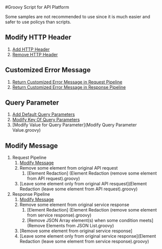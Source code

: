#Groovy Script for API Platform

Some samples are not recommended to use since it is much easier and safer to use policys than scripts.

## Modify HTTP Header
1. [Add HTTP Header](Add_HTTPHeader.groovy)
2. [Remove HTTP Header](Remove_HTTPHeader.groovy)

## Customized Error Message
1. [Return Customized Error Message in Request Pipeline](Return_CustomizedErrorMessage_in_RequestPipeline.groovy)
2. [Return Customized Error Message in Response Pipeline](Return_CustomizedErrorMessage_in_ResponsePipeline.groovy)

## Query Parameter
1. [Add Default Query Parameters](Add_DefaultQueryParameters.groovy)
2. [Modify Key Of Query Parameters](Modify_KeyOfQueryParameters.groovy)
3. [Modify Value for Query Parameter](Modify Query Parameter Value.groovy)

## Modify Message
1. Request Pipeline
    1. [Modify Message](Modify_Message_in_RequestPipeline.groovy)
    2. Remove some element from original API request
        1. [Element Redaction] (Element Redaction (remove some element from API request).groovy)
    3. [Leave some element only from original API resquest](Element Redaction (leave some element from API request).groovy)
2. Response Pipeline
    1. [Modify Message](Modify_Message_in_ResponsePipeline.groovy)
    2. Remove some element from original service response
        1. [Element Redaction] (Element Redaction (remove some element from service response).groovy)
        2. [Remove JSON Array element(s) when some condition meets] (Remove Elements from JSON List.groovy)
    4. [Remove some element from original service response]
    3. [Leave some element only from original service response](Element Redaction (leave some element from service response).groovy)
<!--
## Service Callout
1. [Service_CallOut](Service_CallOut.groovy)

-->
